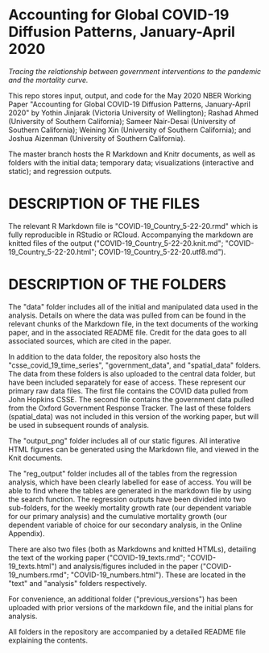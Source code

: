 # Accounting for Global COVID-19 Diffusion Patterns, January-April 2020

*Tracing the relationship between government interventions to the pandemic and the mortality curve.*

This repo stores input, output, and code for the May 2020 NBER Working Paper "Accounting for Global COVID-19 Diffusion Patterns, January-April 2020" by Yothin Jinjarak (Victoria University of Wellington); Rashad Ahmed (University of Southern California); Sameer Nair-Desai (University of Southern California); Weining Xin (University of Southern California); and Joshua Aizenman (University of Southern California).

The master branch hosts the R Markdown and Knitr documents, as well as folders with the initial data; temporary data; visualizations (interactive and static); and regression outputs.

# DESCRIPTION OF THE FILES

The relevant R Markdown file is "COVID-19_Country_5-22-20.rmd" which is fully reproducible in RStudio or RCloud. Accompanying the markdown are knitted files of the output ("COVID-19_Country_5-22-20.knit.md"; "COVID-19_Country_5-22-20.html"; COVID-19_Country_5-22-20.utf8.md").

# DESCRIPTION OF THE FOLDERS

The "data" folder includes all of the initial and manipulated data used in the analysis. Details on where the data was pulled from can be found in the relevant chunks of the Markdown file, in the text documents of the working paper, and in the associated README file. Credit for the data goes to all associated sources, which are cited in the paper.

In addition to the data folder, the repository also hosts the "csse_covid_19_time_series", "government_data", and "spatial_data" folders. The data from these folders is also uploaded to the central data folder, but have been included separately for ease of access. These represent our primary raw data files. The first file contains the COVID data pulled from John Hopkins CSSE. The second file contains the government data pulled from the Oxford Government Response Tracker. The last of these folders (spatial_data) was not included in this version of the working paper, but will be used in subsequent rounds of analysis.

The "output_png" folder includes all of our static figures. All interative HTML figures can be generated using the Markdown file, and viewed in the Knit documents.

The "reg_output" folder includes all of the tables from the regression analysis, which have been clearly labelled for ease of access. You will be able to find where the tables are generated in the markdown file by using the search function. The regression outputs have been divided into two sub-folders, for the weekly mortality growth rate (our dependent variable for our primary analysis) and the cumulative mortality growth (our dependent variable of choice for our secondary analysis, in the Online Appendix).

There are also two files (both as Markdowns and knitted HTMLs), detailing the text of the working paper ("COVID-19_texts.rmd"; "COVID-19_texts.html") and analysis/figures included in the paper ("COVID-19_numbers.rmd"; "COVID-19_numbers.html"). These are located in the "text" and "analysis" folders respectively.

For convenience, an additional folder ("previous_versions") has been uploaded with prior versions of the markdown file, and the initial plans for analysis.

All folders in the repository are accompanied by a detailed README file explaining the contents.
